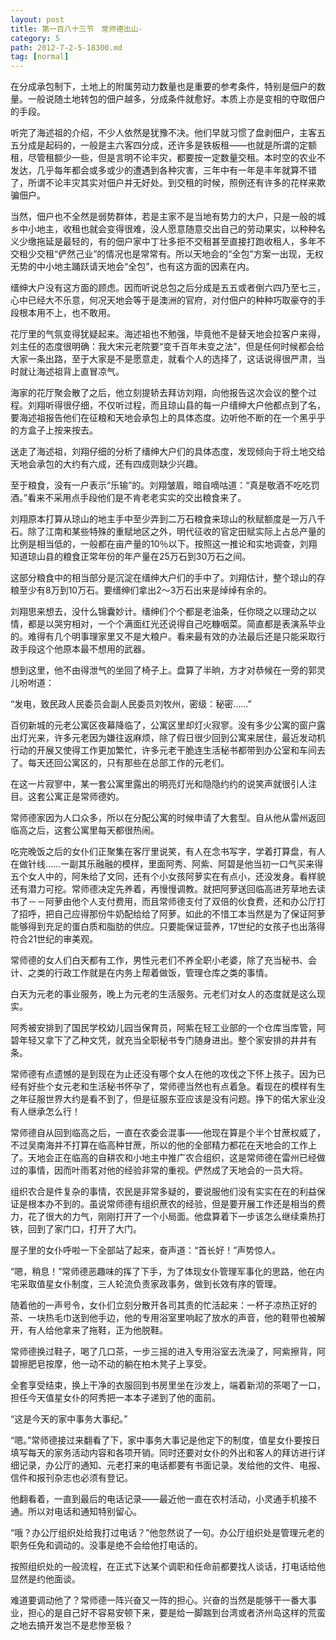 ```yaml
---
layout: post
title: 第一百八十三节　常师德出山-
category: 5
path: 2012-7-2-5-18300.md
tag: [normal]
---
```


在分成承包制下，土地上的附属劳动力数量也是重要的参考条件，特别是佃户的数量。一般说随土地转包的佃户越多，分成条件就愈好。本质上亦是变相的夺取佃户的手段。

听完了海述祖的介绍，不少人依然是犹豫不决。他们早就习惯了盘剥佃户，主客五五分成是起码的，一般是主六客四分成，还许多是铁板租――也就是所谓的定额租，尽管租额少一些，但是言明不论丰灾，都要按一定数量交租。本时空的农业不发达，几乎每年都会或多或少的遭遇到各种灾害，三年中有一年是丰年就算不错了，所谓不论丰灾其实对佃户并无好处。到交租的时候，照例还有许多的花样来欺骗佃户。

当然，佃户也不全然是弱势群体，若是主家不是当地有势力的大户，只是一般的城乡中小地主，收租也就会变得很难，没人愿意随意交出自己的劳动果实，以种种名义少缴拖延是最轻的，有的佃户家中丁壮多拒不交租甚至直接打跑收租人，多年不交租少交租“俨然己业”的情况也是常常有。所以天地会的“全包”方案一出现，无权无势的中小地主踊跃请天地会“全包”，也有这方面的因素在内。

缙绅大户没有这方面的顾虑。因而听说总包之后分成是五五或者倒六四乃至七三，心中已经大不乐意，何况天地会等于是澳洲的官府，对付佃户的种种巧取豪夺的手段根本用不上，也不敢用。

花厅里的气氛变得犹疑起来。海述祖也不勉强，毕竟他不是替天地会拉客户来得，刘主任的态度很明确：我大宋元老院要“变千百年未变之法”，但是任何时候都会给大家一条出路，至于大家是不是愿意走，就看个人的选择了，这话说得很严肃，当时就让海述祖背上直冒凉气。

海家的花厅聚会散了之后，他立刻提轿去拜访刘翔，向他报告这次会议的整个过程。刘翔听得很仔细，不仅听过程，而且琼山县的每一户缙绅大户他都点到了名，要海述祖报告他们在征粮和天地会承包上的具体态度。边听他不断的在一个黑乎乎的方盒子上按来按去。

送走了海述祖，刘翔仔细的分析了缙绅大户们的具体态度，发现倾向于将土地交给天地会承包的大约有六成，还有四成则缺少兴趣。

至于粮食，没有一户表示“乐输”的。刘翔皱眉，暗自嘀咕道：“真是敬酒不吃吃罚酒。”看来不采用点手段他们是不肯老老实实的交出粮食来了。

刘翔原本打算从琼山的地主手中至少弄到二万石粮食来琼山的秋赋额度是一万八千石。除了江南和某些特殊的重赋地区之外，明代征收的官定田赋实际上占总产量的比例是相当低的，一般都在亩产量的10％以下。按照这一推论和实地调查，刘翔知道琼山县的粮食正常年份的年产量在25万石到30万石之间。

这部分粮食中的相当部分是沉淀在缙绅大户们的手中了。刘翔估计，整个琼山的存粮至少有8万到10万石。要缙绅们拿出2～3万石出来是绰绰有余的。

刘翔思来想去，没什么锦囊妙计。缙绅们个个都是老油条，任你晓之以理动之以情，都是以哭穷相对，一个个满面红光还说得自己吃糠咽菜。简直都是表演系毕业的。难得有几个明事理家里又不是大粮户。看来最有效的办法最后还是只能采取行政手段这个他原本最不想用的武器。

想到这里，他不由得泄气的坐回了椅子上。盘算了半晌，方才对恭候在一旁的郭灵儿吩咐道：

“发电，致民政人民委员会副人民委员刘牧州，密级：秘密……”

百仞新城的元老公寓区夜幕降临了，公寓区里却灯火寂寥。没有多少公寓的窗户露出灯光来，许多元老因为嫌往返麻烦，除了假日很少回到公寓来居住，最近发动机行动的开展又使得工作更加繁忙，许多元老干脆连生活秘书都带到办公室和车间去了。每天还回公寓区的，只有那些在总部工作的元老们。

在这一片寂寥中，某一套公寓里露出的明亮灯光和隐隐约约的说笑声就很引人注目。这套公寓正是常师德妁。

常师德家因为人口众多，所以在分配公寓的时候申请了大套型。自从他从雷州返回临高之后，这套公寓里每天都很热闹。

吃完晚饭之后的女仆们正聚集在客厅里说笑，有人在念书写字，学着打算盘，有人在做针线……一副其乐融融的模样，里面阿秀、阿紫、阿碧是他当初一口气买来得五个女人中的，阿朱给了文同，还有个小女孩阿萝实在有点小，还没发身。看样貌还有潜力可挖。常师德决定先养着，再慢慢调教。就把阿萝送回临高进芳草地去读书了－－阿萝由他个人支付费用，而且常师德支付了双倍的伙食费，还和办公厅打了招呼，把自己应得那份牛奶配给给了阿萝。如此的不惜工本当然是为了保证阿萝能够得到充足的蛋白质和脂肪的供应。只要能保证营养，17世纪的女孩子也出落得符合21世纪的审美观。

常师德的女人们白天都有工作，男性元老们不养全职小老婆，除了充当秘书、会计、之类的行政工作就是在内务上帮着做饭，管理仓库之类的事情。

白天为元老的事业服务，晚上为元老的生活服务。元老们对女人的态度就是这么现实。

阿秀被安排到了国民学校幼儿园当保育员，阿紫在轻工业部的一个仓库当库管，阿碧年轻又拿下了乙种文凭，就充当全职秘书专门随身进出。整个家安排的井井有条。

常师德有点遗憾的是到现在为止还没有哪个女人在他的攻伐之下怀上孩子。因为已经有好些个女元老和生活秘书怀孕了，常师德当然也有点着急。看现在的模样有生之年征服世界大约是看不到了，但是征服东亚应该是没有问题。挣下的偌大家业没有人继承怎么行！

常师德自从回到临高之后，一直在农委会混事――他现在算是个半个甘蔗权威了，不过吴南海并不打算在临高种甘蔗，所以的他的全部精力都花在天地会的工作上了。天地会正在临高的自耕农和小地主中推广农合组织，这是常师德在雷州已经做过的事情，因而叶雨茗对他的经验非常的重视。俨然成了天地会的一员大将。

组织农合是件复杂的事情，农民是非常多疑的，要说服他们没有实实在在的利益保证是根本办不到的。虽说常师德有组织蔗农的经验，但是要开展工作还是相当的费力，花了很大的力气，刚刚打开了一个小局面。他盘算着下一步该怎么继续乘热打铁，回到了家门口，打开了大门。

屋子里的女仆呼啦一下全部站了起来，奋声道：“首长好！”声势惊人。

“嗯，稍息！”常师德恶趣味的挥了下手，为了体现女仆管理军事化的思路，他在内宅采取值星女仆制度，三人轮流负责家政事务，做到长效有序的管理。

随着他的一声号令，女仆们立刻分散开各司其责的忙活起来：一杯子凉热正好的茶、一块热毛巾送到他手边，他的专用浴室里响起了放水的声音，他的鞋带也被解开，有人给他拿来了拖鞋，正为他脱鞋。

常师德换过鞋子，喝了几口茶，一步三摇的进入专用浴室去洗澡了，阿紫擦背，阿碧擦肥皂按摩，他一动不动的躺在柏木凳子上享受。

全套享受结束，换上干净的衣服回到书房里坐在沙发上，端着新沏的茶喝了一口，担任今天值星女仆的阿秀把一本本子递到了他的面前。

“这是今天的家中事务大事纪。”

“嗯。”常师德接过来翻看了下，家中事务大事记是他定下的制度，值星女仆要按日填写每天的家务活动内容和各项开销。同时还要对女仆的外出和客人的拜访进行详细记录，办公厅的通知、元老打来的电话都要有书面记录。发给他的文件、电报、信件和报刊杂志也必须有登记。

他翻看着，一直到最后的电话记录――最近他一直在农村活动，小灵通手机接不通。所以对电话和通知特别留心。

“哦？办公厅组织处给我打过电话？”他忽然说了一句。办公厅组织处是管理元老的职务任免和调动的。没事是绝不会给他打电话的。

按照组织处的一般流程，在正式下达某个调职和任命前都要找人谈话，打电话给他显然是约他面谈。

难道要调动他了？常师德一阵兴奋又一阵的担心。兴奋的当然是能够干一番大事业，担心的是自己好不容易安顿下来，要是给一脚踹到台湾或者济州岛这样的荒蛮之地去搞开发岂不是悲惨至极？